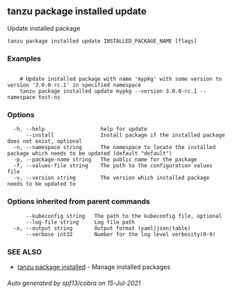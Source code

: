## tanzu package installed update

Update installed package

```
tanzu package installed update INSTALLED_PACKAGE_NAME [flags]
```

### Examples

```

    # Update installed package with name 'mypkg' with some version to version '3.0.0-rc.1' in specified namespace 	
    tanzu package installed update mypkg --version 3.0.0-rc.1 --namespace test-ns
```

### Options

```
  -h, --help                  help for update
      --install               Install package if the installed package does not exist, optional
  -n, --namespace string      The namespace to locate the installed package which needs to be updated (default "default")
  -p, --package-name string   The public name for the package
  -f, --values-file string    The path to the configuration values file
  -v, --version string        The version which installed package needs to be updated to
```

### Options inherited from parent commands

```
      --kubeconfig string   The path to the kubeconfig file, optional
      --log-file string     Log file path
  -o, --output string       Output format (yaml|json|table)
      --verbose int32       Number for the log level verbosity(0-9)
```

### SEE ALSO

* [tanzu package installed](tanzu_package_installed.md)	 - Manage installed packages

###### Auto generated by spf13/cobra on 15-Jul-2021
